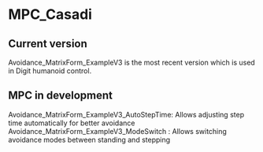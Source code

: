 # MPC_Casadi

## Current version
Avoidance_MatrixForm_ExampleV3 is the most recent version which is used in Digit humanoid control.

## MPC in development
Avoidance_MatrixForm_ExampleV3_AutoStepTime: Allows adjusting step time automatically for better avoidance      
Avoidance_MatrixForm_ExampleV3_ModeSwitch  : Allows switching avoidance modes between standing and stepping
